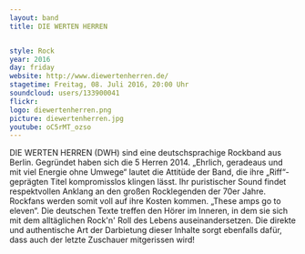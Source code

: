 ```yaml
---
layout: band
title: DIE WERTEN HERREN


style: Rock
year: 2016
day: friday
website: http://www.diewertenherren.de/
stagetime: Freitag, 08. Juli 2016, 20:00 Uhr
soundcloud: users/133900041
flickr:
logo: diewertenherren.png
picture: diewertenherren.jpg
youtube: oC5rMT_ozso
---
```

DIE WERTEN HERREN (DWH) sind eine deutschsprachige Rockband aus Berlin.
Gegründet haben sich die 5 Herren 2014.
„Ehrlich, geradeaus und mit viel Energie ohne Umwege“ lautet die Attitüde der Band, die ihre „Riff“- geprägten Titel kompromisslos klingen lässt. Ihr puristischer Sound findet respektvollen Anklang an den großen Rocklegenden der 70er Jahre. Rockfans werden somit voll auf ihre Kosten kommen. „These amps go to eleven“. Die deutschen Texte treffen den Hörer im Inneren, in dem sie sich mit dem alltäglichen Rock'n' Roll des Lebens auseinandersetzen. Die direkte und authentische Art der Darbietung dieser Inhalte sorgt ebenfalls dafür, dass auch der letzte Zuschauer mitgerissen wird!
